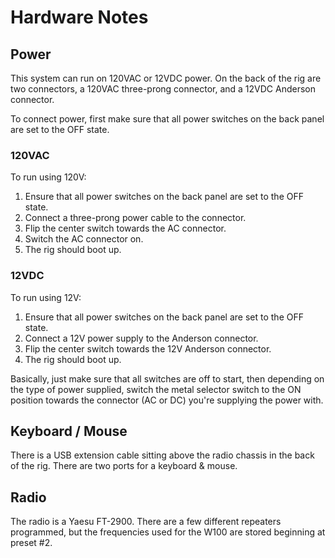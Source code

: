 # Hardware Notes

## Power
This system can run on 120VAC or 12VDC power. On the back of the rig are two connectors, a 120VAC three-prong connector, and a 12VDC Anderson connector.

To connect power, first make sure that all power switches on the back panel are set to the OFF state.

### 120VAC

To run using 120V:
1. Ensure that all power switches on the back panel are set to the OFF state.
2. Connect a three-prong power cable to the connector.
3. Flip the center switch towards the AC connector.
4. Switch the AC connector on.
5. The rig should boot up.

### 12VDC

To run using 12V:
1. Ensure that all power switches on the back panel are set to the OFF state.
2. Connect a 12V power supply to the Anderson connector.
3. Flip the center switch towards the 12V Anderson connector.
4. The rig should boot up.

Basically, just make sure that all switches are off to start, then depending on the type of power supplied, switch the metal selector switch to the ON position towards the connector (AC or DC) you're supplying the power with.

## Keyboard / Mouse

There is a USB extension cable sitting above the radio chassis in the back of the rig. There are two ports for a keyboard & mouse.

## Radio

The radio is a Yaesu FT-2900. There are a few different repeaters programmed, but the frequencies used for the W100 are stored beginning at preset #2.
